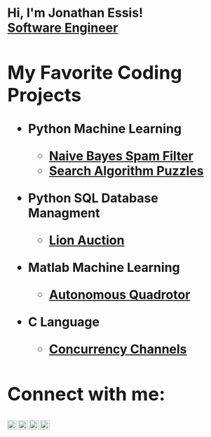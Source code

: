 <h1>Hi, I'm Jonathan Essis! <br/><a</a> <a href="https://www.linkedin.com/in/jonathan-essis-92/">Software Engineer</a> <a </h1>

<h2>My Favorite Coding Projects</h2>

- <b>Python Machine Learning</b>
  - [Naive Bayes Spam Filter](https://github.com/jonessis331/spamfilter)
  - [Search Algorithm Puzzles](https://github.com/jonessis331/puzzle_game)
- <b>Python SQL Database Managment<p>
  - [Lion Auction](https://github.com/jonessis331/lionauction)

- <b>Matlab Machine Learning</b>
  - [Autonomous Quadrotor](https://github.com/jonessis331/autonomousQuadrotor)

- <b>C Language</b>
  - [Concurrency Channels](https://github.com/jonessis331/concurrency) <b><i></b></i>

<h2>Connect with me:</h2>

[<img align="left" alt="JoshMadakor | YouTube" width="22px" src="https://cdn.jsdelivr.net/npm/simple-icons@v3/icons/youtube.svg" />][youtube]
[<img align="left" alt="JoshMadakor | Twitter" width="22px" src="https://cdn.jsdelivr.net/npm/simple-icons@v3/icons/twitter.svg" />][twitter]
[<img align="left" alt="JoshMadakor | LinkedIn" width="22px" src="https://cdn.jsdelivr.net/npm/simple-icons@v3/icons/linkedin.svg" />][linkedin]
[<img align="left" alt="JoshMadakor | Instagram" width="22px" src="https://cdn.jsdelivr.net/npm/simple-icons@v3/icons/instagram.svg" />][instagram]

[twitter]: https://twitter.com
[youtube]: https://www.youtube.com/@flooringco.4481
[instagram]: https://www.instagram.com/jonathanessis_/
[linkedin]: https://linkedin.com/in/jonathan-essis-92/

<!--
**joshmadakor1/joshmadakor1** is a ✨ _special_ ✨ repository because its `README.md` (this file) appears on your GitHub profile.

Here are some ideas to get you started:

- 🔭 I’m currently working on ...
- 🌱 I’m currently learning ...
- 👯 I’m looking to collaborate on ...
- 🤔 I’m looking for help with ...
- 💬 Ask me about ...
- 📫 How to reach me: ...
- 😄 Pronouns: ...
- ⚡ Fun fact: ...
-->
